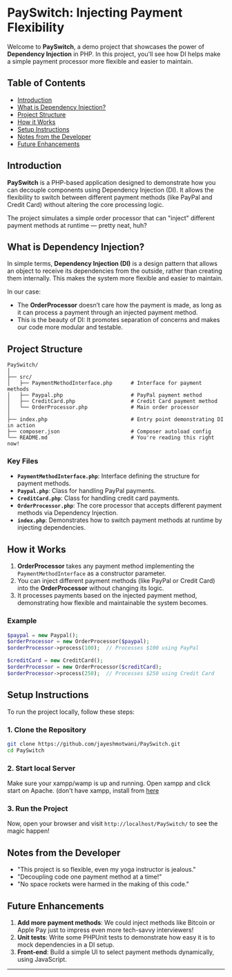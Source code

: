 
# PaySwitch: Injecting Payment Flexibility

Welcome to **PaySwitch**, a demo project that showcases the power of **Dependency Injection** in PHP. In this project, you'll see how DI helps make a simple payment processor more flexible and easier to maintain.

## Table of Contents
- [Introduction](#introduction)
- [What is Dependency Injection?](#what-is-dependency-injection)
- [Project Structure](#project-structure)
- [How it Works](#how-it-works)
- [Setup Instructions](#setup-instructions)
- [Notes from the Developer](#notes-from-the-developer)
- [Future Enhancements](#future-enhancements)

## Introduction

**PaySwitch** is a PHP-based application designed to demonstrate how you can decouple components using Dependency Injection (DI). It allows the flexibility to switch between different payment methods (like PayPal and Credit Card) without altering the core processing logic.

The project simulates a simple order processor that can "inject" different payment methods at runtime — pretty neat, huh?

## What is Dependency Injection?

In simple terms, **Dependency Injection (DI)** is a design pattern that allows an object to receive its dependencies from the outside, rather than creating them internally. This makes the system more flexible and easier to maintain.

In our case:
- The **OrderProcessor** doesn’t care how the payment is made, as long as it can process a payment through an injected payment method.
- This is the beauty of DI: It promotes separation of concerns and makes our code more modular and testable.

## Project Structure

```
PaySwitch/
│
├── src/
│   ├── PaymentMethodInterface.php      # Interface for payment methods
│   ├── Paypal.php                      # PayPal payment method
│   ├── CreditCard.php                  # Credit Card payment method
│   └── OrderProcessor.php              # Main order processor
│
├── index.php                           # Entry point demonstrating DI in action
├── composer.json                       # Composer autoload config
└── README.md                           # You're reading this right now!
```

### Key Files
- **`PaymentMethodInterface.php`**: Interface defining the structure for payment methods.
- **`Paypal.php`**: Class for handling PayPal payments.
- **`CreditCard.php`**: Class for handling credit card payments.
- **`OrderProcessor.php`**: The core processor that accepts different payment methods via Dependency Injection.
- **`index.php`**: Demonstrates how to switch payment methods at runtime by injecting dependencies.

## How it Works

1. **OrderProcessor** takes any payment method implementing the `PaymentMethodInterface` as a constructor parameter.
2. You can inject different payment methods (like PayPal or Credit Card) into the **OrderProcessor** without changing its logic.
3. It processes payments based on the injected payment method, demonstrating how flexible and maintainable the system becomes.

### Example
```php
$paypal = new Paypal();
$orderProcessor = new OrderProcessor($paypal);
$orderProcessor->process(100);  // Processes $100 using PayPal

$creditCard = new CreditCard();
$orderProcessor = new OrderProcessor($creditCard);
$orderProcessor->process(250);  // Processes $250 using Credit Card
```

## Setup Instructions

To run the project locally, follow these steps:

### 1. Clone the Repository
```bash
git clone https://github.com/jayeshmotwani/PaySwitch.git
cd PaySwitch
```

### 2. Start local Server
Make sure your xampp/wamp is up and running. Open xampp and click start on Apache. (don't have xampp, install from <a href="https://www.apachefriends.org/download.html" target="_blank">here</a>

### 3. Run the Project
Now, open your browser and visit `http://localhost/PaySwitch/` to see the magic happen!

## Notes from the Developer

- "This project is so flexible, even my yoga instructor is jealous."
- "Decoupling code one payment method at a time!"
- "No space rockets were harmed in the making of this code."

## Future Enhancements

1. **Add more payment methods**: We could inject methods like Bitcoin or Apple Pay just to impress even more tech-savvy interviewers!
2. **Unit tests**: Write some PHPUnit tests to demonstrate how easy it is to mock dependencies in a DI setup.
3. **Front-end**: Build a simple UI to select payment methods dynamically, using JavaScript.

---

